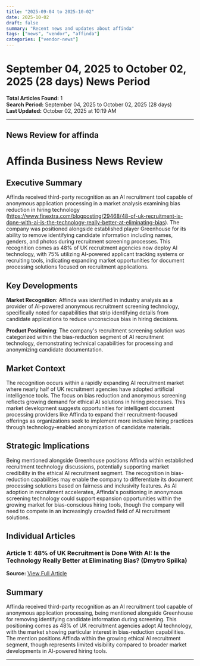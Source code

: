 ```yaml
---
title: "2025-09-04 to 2025-10-02"
date: 2025-10-02
draft: false
summary: "Recent news and updates about affinda"
tags: ["news", "vendor", "affinda"]
categories: ["vendor-news"]
---
```


# September 04, 2025 to October 02, 2025 (28 days) News Period 

**Total Articles Found:** 1  
**Search Period:** September 04, 2025 to October 02, 2025 (28 days)  
**Last Updated:** October 02, 2025 at 10:19 AM

---

## News Review for affinda

# Affinda Business News Review

## Executive Summary

Affinda received third-party recognition as an AI recruitment tool capable of anonymous application processing in a market analysis examining bias reduction in hiring technology (https://www.finextra.com/blogposting/29468/48-of-uk-recruitment-is-done-with-ai-is-the-technology-really-better-at-eliminating-bias). The company was positioned alongside established player Greenhouse for its ability to remove identifying candidate information including names, genders, and photos during recruitment screening processes. This recognition comes as 48% of UK recruitment agencies now deploy AI technology, with 75% utilizing AI-powered applicant tracking systems or recruiting tools, indicating expanding market opportunities for document processing solutions focused on recruitment applications.

## Key Developments

**Market Recognition**: Affinda was identified in industry analysis as a provider of AI-powered anonymous recruitment screening technology, specifically noted for capabilities that strip identifying details from candidate applications to reduce unconscious bias in hiring decisions.

**Product Positioning**: The company's recruitment screening solution was categorized within the bias-reduction segment of AI recruitment technology, demonstrating technical capabilities for processing and anonymizing candidate documentation.

## Market Context

The recognition occurs within a rapidly expanding AI recruitment market where nearly half of UK recruitment agencies have adopted artificial intelligence tools. The focus on bias reduction and anonymous screening reflects growing demand for ethical AI solutions in hiring processes. This market development suggests opportunities for intelligent document processing providers like Affinda to expand their recruitment-focused offerings as organizations seek to implement more inclusive hiring practices through technology-enabled anonymization of candidate materials.

## Strategic Implications

Being mentioned alongside Greenhouse positions Affinda within established recruitment technology discussions, potentially supporting market credibility in the ethical AI recruitment segment. The recognition in bias-reduction capabilities may enable the company to differentiate its document processing solutions based on fairness and inclusivity features. As AI adoption in recruitment accelerates, Affinda's positioning in anonymous screening technology could support expansion opportunities within the growing market for bias-conscious hiring tools, though the company will need to compete in an increasingly crowded field of AI recruitment solutions.

## Individual Articles

### Article 1: 48% of UK Recruitment is Done With AI: Is the Technology Really Better at Eliminating Bias? (Dmytro Spilka)

**Source:** [View Full Article](https://www.finextra.com/blogposting/29468/48-of-uk-recruitment-is-done-with-ai-is-the-technology-really-better-at-eliminating-bias)

## Summary

Affinda received third-party recognition as an AI recruitment tool capable of anonymous application processing, being mentioned alongside Greenhouse for removing identifying candidate information during screening. This positioning comes as 48% of UK recruitment agencies adopt AI technology, with the market showing particular interest in bias-reduction capabilities. The mention positions Affinda within the growing ethical AI recruitment segment, though represents limited visibility compared to broader market developments in AI-powered hiring tools.





---

